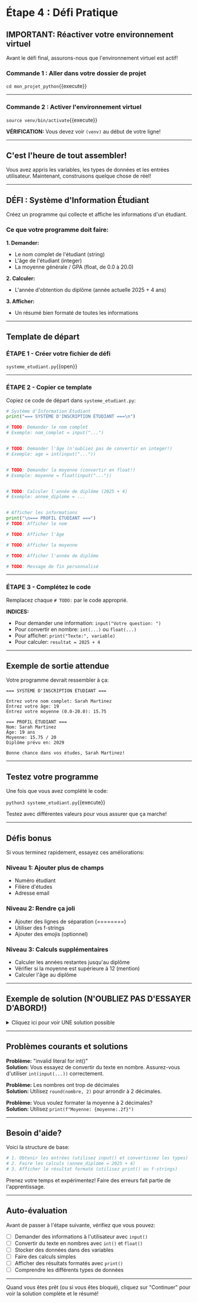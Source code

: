 # Étape 4 : Défi Pratique

## IMPORTANT: Réactiver votre environnement virtuel

Avant le défi final, assurons-nous que l'environnement virtuel est actif!

### Commande 1 : Aller dans votre dossier de projet

`cd mon_projet_python`{{execute}}

---

### Commande 2 : Activer l'environnement virtuel

`source venv/bin/activate`{{execute}}

**VÉRIFICATION:**
Vous devez voir `(venv)` au début de votre ligne!

---

## C'est l'heure de tout assembler!

Vous avez appris les variables, les types de données et les entrées utilisateur. Maintenant, construisons quelque chose de réel!

---

## DÉFI : Système d'Information Étudiant

Créez un programme qui collecte et affiche les informations d'un étudiant.

### Ce que votre programme doit faire:

**1. Demander:**
- Le nom complet de l'étudiant (string)
- L'âge de l'étudiant (integer)
- La moyenne générale / GPA (float, de 0.0 à 20.0)

**2. Calculer:**
- L'année d'obtention du diplôme (année actuelle 2025 + 4 ans)

**3. Afficher:**
- Un résumé bien formaté de toutes les informations

---

## Template de départ

### ÉTAPE 1 - Créer votre fichier de défi

`systeme_etudiant.py`{{open}}

---

### ÉTAPE 2 - Copier ce template

Copiez ce code de départ dans `systeme_etudiant.py`:

```python
# Système d'Information Étudiant
print("=== SYSTÈME D'INSCRIPTION ÉTUDIANT ===\n")

# TODO: Demander le nom complet
# Exemple: nom_complet = input("...")


# TODO: Demander l'âge (n'oubliez pas de convertir en integer!)
# Exemple: age = int(input("..."))


# TODO: Demander la moyenne (convertir en float!)
# Exemple: moyenne = float(input("..."))


# TODO: Calculer l'année de diplôme (2025 + 4)
# Exemple: annee_diplome = ...


# Afficher les informations
print("\n=== PROFIL ÉTUDIANT ===")
# TODO: Afficher le nom

# TODO: Afficher l'âge

# TODO: Afficher la moyenne

# TODO: Afficher l'année de diplôme

# TODO: Message de fin personnalisé
```

---

### ÉTAPE 3 - Complétez le code

Remplacez chaque `# TODO:` par le code approprié.

**INDICES:**
- Pour demander une information: `input("Votre question: ")`
- Pour convertir en nombre: `int(...)` ou `float(...)`
- Pour afficher: `print("Texte:", variable)`
- Pour calculer: `resultat = 2025 + 4`

---

## Exemple de sortie attendue

Votre programme devrait ressembler à ça:

```
=== SYSTÈME D'INSCRIPTION ÉTUDIANT ===

Entrez votre nom complet: Sarah Martinez
Entrez votre âge: 19
Entrez votre moyenne (0.0-20.0): 15.75

=== PROFIL ÉTUDIANT ===
Nom: Sarah Martinez
Âge: 19 ans
Moyenne: 15.75 / 20
Diplôme prévu en: 2029

Bonne chance dans vos études, Sarah Martinez!
```

---

## Testez votre programme

Une fois que vous avez complété le code:

`python3 systeme_etudiant.py`{{execute}}

Testez avec différentes valeurs pour vous assurer que ça marche!

---

## Défis bonus

Si vous terminez rapidement, essayez ces améliorations:

### Niveau 1: Ajouter plus de champs
- Numéro étudiant
- Filière d'études
- Adresse email

### Niveau 2: Rendre ça joli
- Ajouter des lignes de séparation (========)
- Utiliser des f-strings
- Ajouter des emojis (optionnel)

### Niveau 3: Calculs supplémentaires
- Calculer les années restantes jusqu'au diplôme
- Vérifier si la moyenne est supérieure à 12 (mention)
- Calculer l'âge au diplôme

---

## Exemple de solution (N'OUBLIEZ PAS D'ESSAYER D'ABORD!)

<details>
<summary>Cliquez ici pour voir UNE solution possible</summary>

```python
# Système d'Information Étudiant
print("=== SYSTÈME D'INSCRIPTION ÉTUDIANT ===\n")

# Demander les informations
nom_complet = input("Entrez votre nom complet: ")
age = int(input("Entrez votre âge: "))
moyenne = float(input("Entrez votre moyenne (0.0-20.0): "))

# Calculer l'année de diplôme
annee_actuelle = 2025
annee_diplome = annee_actuelle + 4

# Afficher les informations
print("\n=== PROFIL ÉTUDIANT ===")
print(f"Nom: {nom_complet}")
print(f"Âge: {age} ans")
print(f"Moyenne: {moyenne} / 20")
print(f"Diplôme prévu en: {annee_diplome}")
print(f"\nBonne chance dans vos études, {nom_complet}!")
```

</details>

---

## Problèmes courants et solutions

**Problème:** "invalid literal for int()"  
**Solution:** Vous essayez de convertir du texte en nombre. Assurez-vous d'utiliser `int(input(...))` correctement.

**Problème:** Les nombres ont trop de décimales  
**Solution:** Utilisez `round(nombre, 2)` pour arrondir à 2 décimales.

**Problème:** Vous voulez formater la moyenne à 2 décimales?  
**Solution:** Utilisez `print(f"Moyenne: {moyenne:.2f}")`

---

## Besoin d'aide?

Voici la structure de base:

```python
# 1. Obtenir les entrées (utilisez input() et convertissez les types)
# 2. Faire les calculs (annee_diplome = 2025 + 4)
# 3. Afficher le résultat formaté (utilisez print() ou f-strings)
```

Prenez votre temps et expérimentez! Faire des erreurs fait partie de l'apprentissage.

---

## Auto-évaluation

Avant de passer à l'étape suivante, vérifiez que vous pouvez:

- [ ] Demander des informations à l'utilisateur avec `input()`
- [ ] Convertir du texte en nombres avec `int()` et `float()`
- [ ] Stocker des données dans des variables
- [ ] Faire des calculs simples
- [ ] Afficher des résultats formatés avec `print()`
- [ ] Comprendre les différents types de données

---

Quand vous êtes prêt (ou si vous êtes bloqué), cliquez sur "Continuer" pour voir la solution complète et le résumé!
